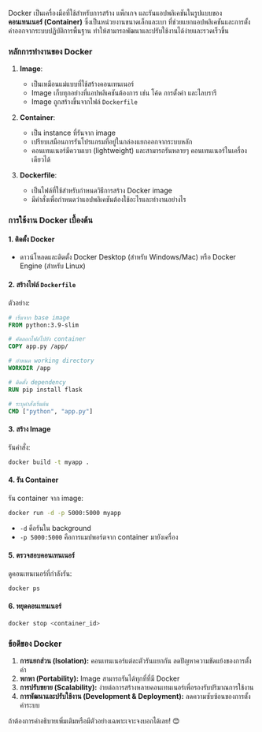 Docker เป็นเครื่องมือที่ใช้สำหรับการสร้าง แพ็กเกจ และรันแอปพลิเคชันในรูปแบบของ **คอนเทนเนอร์ (Container)** ซึ่งเป็นหน่วยงานขนาดเล็กและเบา ที่ช่วยแยกแอปพลิเคชันและการตั้งค่าออกจากระบบปฏิบัติการพื้นฐาน ทำให้สามารถพัฒนาและปรับใช้งานได้ง่ายและรวดเร็วขึ้น

### หลักการทำงานของ Docker
1. **Image**: 
   - เป็นเหมือนแม่แบบที่ใช้สร้างคอนเทนเนอร์ 
   - Image เก็บทุกอย่างที่แอปพลิเคชันต้องการ เช่น โค้ด การตั้งค่า และไลบรารี
   - Image ถูกสร้างขึ้นจากไฟล์ `Dockerfile`

2. **Container**:
   - เป็น instance ที่รันจาก image 
   - เปรียบเสมือนการรันโปรแกรมที่อยู่ในกล่องแยกออกจากระบบหลัก
   - คอนเทนเนอร์มีความเบา (lightweight) และสามารถรันหลายๆ คอนเทนเนอร์ในเครื่องเดียวได้

3. **Dockerfile**:
   - เป็นไฟล์ที่ใช้สำหรับกำหนดวิธีการสร้าง Docker image
   - มีคำสั่งเพื่อกำหนดว่าแอปพลิเคชันต้องใช้อะไรและทำงานอย่างไร

### การใช้งาน Docker เบื้องต้น
#### 1. ติดตั้ง Docker
   - ดาวน์โหลดและติดตั้ง Docker Desktop (สำหรับ Windows/Mac) หรือ Docker Engine (สำหรับ Linux)

#### 2. สร้างไฟล์ `Dockerfile`
   ตัวอย่าง:
   ```Dockerfile
   # เริ่มจาก base image
   FROM python:3.9-slim
   
   # คัดลอกไฟล์ไปยัง container
   COPY app.py /app/
   
   # กำหนด working directory
   WORKDIR /app
   
   # ติดตั้ง dependency
   RUN pip install flask
   
   # ระบุคำสั่งเริ่มต้น
   CMD ["python", "app.py"]
   ```

#### 3. สร้าง Image
   รันคำสั่ง:
   ```bash
   docker build -t myapp .
   ```

#### 4. รัน Container
   รัน container จาก image:
   ```bash
   docker run -d -p 5000:5000 myapp
   ```

   - `-d` คือรันใน background
   - `-p 5000:5000` คือการแมปพอร์ตจาก container มายังเครื่อง

#### 5. ตรวจสอบคอนเทนเนอร์
   ดูคอนเทนเนอร์ที่กำลังรัน:
   ```bash
   docker ps
   ```

#### 6. หยุดคอนเทนเนอร์
   ```bash
   docker stop <container_id>
   ```

### ข้อดีของ Docker
1. **การแยกส่วน (Isolation):** คอนเทนเนอร์แต่ละตัวรันแยกกัน ลดปัญหาความขัดแย้งของการตั้งค่า
2. **พกพา (Portability):** Image สามารถรันได้ทุกที่ที่มี Docker
3. **การปรับขยาย (Scalability):** ง่ายต่อการสร้างหลายคอนเทนเนอร์เพื่อรองรับปริมาณการใช้งาน
4. **การพัฒนาและปรับใช้งาน (Development & Deployment):** ลดความซับซ้อนของการตั้งค่าระบบ

ถ้าต้องการคำอธิบายเพิ่มเติมหรือมีตัวอย่างเฉพาะเจาะจงบอกได้เลย! 😊